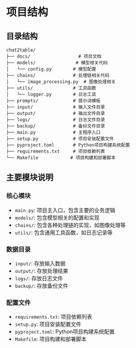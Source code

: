 # 项目结构

## 目录结构

```
chat2table/
├── docs/                  # 项目文档
├── models/               # 模型相关代码
│   └── config.py        # 模型配置
├── chains/              # 处理链相关代码
│   └── image_processing.py  # 图像处理相关
├── utils/               # 工具函数
│   └── logger.py        # 日志工具
├── prompts/             # 提示词模板
├── input/               # 输入文件目录
├── output/              # 输出文件目录
├── logs/                # 日志文件目录
├── backup/              # 备份文件目录
├── main.py              # 主程序入口
├── setup.py             # 项目安装配置文件
├── pyproject.toml       # Python项目构建系统配置
├── requirements.txt     # 项目依赖列表
└── Makefile            # 项目构建和部署脚本
```

## 主要模块说明

### 核心模块
- `main.py`: 项目主入口，包含主要的业务逻辑
- `models/`: 包含模型相关的配置和实现
- `chains/`: 包含各种处理链的实现，如图像处理等
- `utils/`: 包含通用工具函数，如日志记录等

### 数据目录
- `input/`: 存放输入数据
- `output/`: 存放处理结果
- `logs/`: 存放日志文件
- `backup/`: 存放备份文件

### 配置文件
- `requirements.txt`: 项目依赖列表
- `setup.py`: 项目安装配置文件
- `pyproject.toml`: Python项目构建系统配置
- `Makefile`: 项目构建和部署脚本